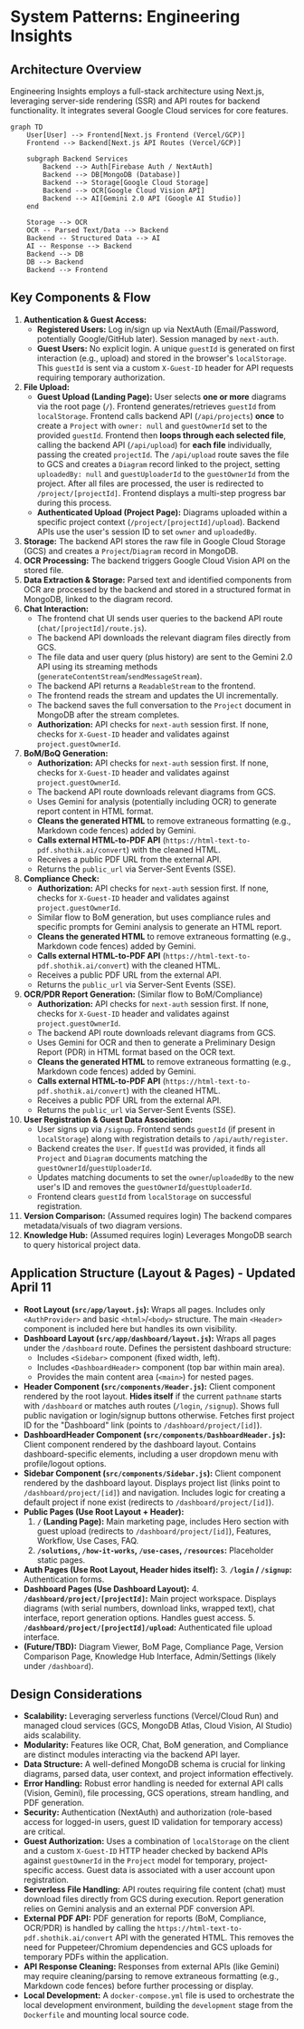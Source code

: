 # System Patterns: Engineering Insights

## Architecture Overview

Engineering Insights employs a full-stack architecture using Next.js, leveraging server-side rendering (SSR) and API routes for backend functionality. It integrates several Google Cloud services for core features.

```mermaid
graph TD
    User[User] --> Frontend[Next.js Frontend (Vercel/GCP)]
    Frontend --> Backend[Next.js API Routes (Vercel/GCP)]
    
    subgraph Backend Services
        Backend --> Auth[Firebase Auth / NextAuth]
        Backend --> DB[MongoDB (Database)]
        Backend --> Storage[Google Cloud Storage]
        Backend --> OCR[Google Cloud Vision API]
        Backend --> AI[Gemini 2.0 API (Google AI Studio)]
    end

    Storage --> OCR
    OCR -- Parsed Text/Data --> Backend
    Backend -- Structured Data --> AI
    AI -- Response --> Backend
    Backend --> DB
    DB --> Backend
    Backend --> Frontend
```

## Key Components & Flow

1.  **Authentication & Guest Access:**
    *   **Registered Users:** Log in/sign up via NextAuth (Email/Password, potentially Google/GitHub later). Session managed by `next-auth`.
    *   **Guest Users:** No explicit login. A unique `guestId` is generated on first interaction (e.g., upload) and stored in the browser's `localStorage`. This `guestId` is sent via a custom `X-Guest-ID` header for API requests requiring temporary authorization.
2.  **File Upload:**
    *   **Guest Upload (Landing Page):** User selects **one or more** diagrams via the root page (`/`). Frontend generates/retrieves `guestId` from `localStorage`. Frontend calls backend API (`/api/projects`) **once** to create a `Project` with `owner: null` and `guestOwnerId` set to the provided `guestId`. Frontend then **loops through each selected file**, calling the backend API (`/api/upload`) for **each file** individually, passing the created `projectId`. The `/api/upload` route saves the file to GCS and creates a `Diagram` record linked to the project, setting `uploadedBy: null` and `guestUploaderId` to the `guestOwnerId` from the project. After all files are processed, the user is redirected to `/project/[projectId]`. Frontend displays a multi-step progress bar during this process.
    *   **Authenticated Upload (Project Page):** Diagrams uploaded within a specific project context (`/project/[projectId]/upload`). Backend APIs use the user's session ID to set `owner` and `uploadedBy`.
3.  **Storage:** The backend API stores the raw file in Google Cloud Storage (GCS) and creates a `Project`/`Diagram` record in MongoDB.
4.  **OCR Processing:** The backend triggers Google Cloud Vision API on the stored file.
5.  **Data Extraction & Storage:** Parsed text and identified components from OCR are processed by the backend and stored in a structured format in MongoDB, linked to the diagram record.
6.  **Chat Interaction:**
    *   The frontend chat UI sends user queries to the backend API route (`chat/[projectId]/route.js`).
    *   The backend API downloads the relevant diagram files directly from GCS.
    *   The file data and user query (plus history) are sent to the Gemini 2.0 API using its streaming methods (`generateContentStream`/`sendMessageStream`).
    *   The backend API returns a `ReadableStream` to the frontend.
    *   The frontend reads the stream and updates the UI incrementally.
    *   The backend saves the full conversation to the `Project` document in MongoDB after the stream completes.
    *   **Authorization:** API checks for `next-auth` session first. If none, checks for `X-Guest-ID` header and validates against `project.guestOwnerId`.
7.  **BoM/BoQ Generation:**
    *   **Authorization:** API checks for `next-auth` session first. If none, checks for `X-Guest-ID` header and validates against `project.guestOwnerId`.
    *   The backend API route downloads relevant diagrams from GCS.
    *   Uses Gemini for analysis (potentially including OCR) to generate report content in HTML format.
    *   **Cleans the generated HTML** to remove extraneous formatting (e.g., Markdown code fences) added by Gemini.
    *   **Calls external HTML-to-PDF API** (`https://html-text-to-pdf.shothik.ai/convert`) with the cleaned HTML.
    *   Receives a public PDF URL from the external API.
    *   Returns the `public_url` via Server-Sent Events (SSE).
8.  **Compliance Check:**
    *   **Authorization:** API checks for `next-auth` session first. If none, checks for `X-Guest-ID` header and validates against `project.guestOwnerId`.
    *   Similar flow to BoM generation, but uses compliance rules and specific prompts for Gemini analysis to generate an HTML report.
    *   **Cleans the generated HTML** to remove extraneous formatting (e.g., Markdown code fences) added by Gemini.
    *   **Calls external HTML-to-PDF API** (`https://html-text-to-pdf.shothik.ai/convert`) with the cleaned HTML.
    *   Receives a public PDF URL from the external API.
    *   Returns the `public_url` via Server-Sent Events (SSE).
9.  **OCR/PDR Report Generation:** (Similar flow to BoM/Compliance)
    *   **Authorization:** API checks for `next-auth` session first. If none, checks for `X-Guest-ID` header and validates against `project.guestOwnerId`.
    *   The backend API route downloads relevant diagrams from GCS.
    *   Uses Gemini for OCR and then to generate a Preliminary Design Report (PDR) in HTML format based on the OCR text.
    *   **Cleans the generated HTML** to remove extraneous formatting (e.g., Markdown code fences) added by Gemini.
    *   **Calls external HTML-to-PDF API** (`https://html-text-to-pdf.shothik.ai/convert`) with the cleaned HTML.
    *   Receives a public PDF URL from the external API.
    *   Returns the `public_url` via Server-Sent Events (SSE).
10. **User Registration & Guest Data Association:**
    *   User signs up via `/signup`. Frontend sends `guestId` (if present in `localStorage`) along with registration details to `/api/auth/register`.
    *   Backend creates the `User`. If `guestId` was provided, it finds all `Project` and `Diagram` documents matching the `guestOwnerId`/`guestUploaderId`.
    *   Updates matching documents to set the `owner`/`uploadedBy` to the new user's ID and removes the `guestOwnerId`/`guestUploaderId`.
    *   Frontend clears `guestId` from `localStorage` on successful registration.
11. **Version Comparison:** (Assumed requires login) The backend compares metadata/visuals of two diagram versions.
12. **Knowledge Hub:** (Assumed requires login) Leverages MongoDB search to query historical project data.

## Application Structure (Layout & Pages) - Updated April 11

-   **Root Layout (`src/app/layout.js`):** Wraps all pages. Includes only `<AuthProvider>` and basic `<html>`/`<body>` structure. The main `<Header>` component is included here but handles its own visibility.
-   **Dashboard Layout (`src/app/dashboard/layout.js`):** Wraps all pages under the `/dashboard` route. Defines the persistent dashboard structure:
    -   Includes `<Sidebar>` component (fixed width, left).
    -   Includes `<DashboardHeader>` component (top bar within main area).
    -   Provides the main content area (`<main>`) for nested pages.
-   **Header Component (`src/components/Header.js`):** Client component rendered by the root layout. **Hides itself** if the current `pathname` starts with `/dashboard` or matches auth routes (`/login`, `/signup`). Shows full public navigation or login/signup buttons otherwise. Fetches first project ID for the "Dashboard" link (points to `/dashboard/project/[id]`).
-   **DashboardHeader Component (`src/components/DashboardHeader.js`):** Client component rendered by the dashboard layout. Contains dashboard-specific elements, including a user dropdown menu with profile/logout options.
-   **Sidebar Component (`src/components/Sidebar.js`):** Client component rendered by the dashboard layout. Displays project list (links point to `/dashboard/project/[id]`) and navigation. Includes logic for creating a default project if none exist (redirects to `/dashboard/project/[id]`).
-   **Public Pages (Use Root Layout + Header):**
    1.  **`/` (Landing Page):** Main marketing page, includes Hero section with guest upload (redirects to `/dashboard/project/[id]`), Features, Workflow, Use Cases, FAQ.
    2.  **`/solutions`, `/how-it-works`, `/use-cases`, `/resources`:** Placeholder static pages.
-   **Auth Pages (Use Root Layout, Header hides itself):**
    3.  **`/login` / `/signup`:** Authentication forms.
-   **Dashboard Pages (Use Dashboard Layout):**
    4.  **`/dashboard/project/[projectId]`:** Main project workspace. Displays diagrams (with serial numbers, download links, wrapped text), chat interface, report generation options. Handles guest access.
    5.  **`/dashboard/project/[projectId]/upload`:** Authenticated file upload interface.
-   **(Future/TBD):** Diagram Viewer, BoM Page, Compliance Page, Version Comparison Page, Knowledge Hub Interface, Admin/Settings (likely under `/dashboard`).

## Design Considerations

-   **Scalability:** Leveraging serverless functions (Vercel/Cloud Run) and managed cloud services (GCS, MongoDB Atlas, Cloud Vision, AI Studio) aids scalability.
-   **Modularity:** Features like OCR, Chat, BoM generation, and Compliance are distinct modules interacting via the backend API layer.
-   **Data Structure:** A well-defined MongoDB schema is crucial for linking diagrams, parsed data, user context, and project information effectively.
-   **Error Handling:** Robust error handling is needed for external API calls (Vision, Gemini), file processing, GCS operations, stream handling, and PDF generation.
-   **Security:** Authentication (NextAuth) and authorization (role-based access for logged-in users, guest ID validation for temporary access) are critical.
-   **Guest Authorization:** Uses a combination of `localStorage` on the client and a custom `X-Guest-ID` HTTP header checked by backend APIs against `guestOwnerId` in the `Project` model for temporary, project-specific access. Guest data is associated with a user account upon registration.
-   **Serverless File Handling:** API routes requiring file content (chat) must download files directly from GCS during execution. Report generation relies on Gemini analysis and an external PDF conversion API.
-   **External PDF API:** PDF generation for reports (BoM, Compliance, OCR/PDR) is handled by calling the `https://html-text-to-pdf.shothik.ai/convert` API with the generated HTML. This removes the need for Puppeteer/Chromium dependencies and GCS uploads for temporary PDFs within the application.
-   **API Response Cleaning:** Responses from external APIs (like Gemini) may require cleaning/parsing to remove extraneous formatting (e.g., Markdown code fences) before further processing or display.
-   **Local Development:** A `docker-compose.yml` file is used to orchestrate the local development environment, building the `development` stage from the `Dockerfile` and mounting local source code.
